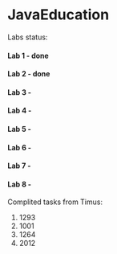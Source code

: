 # JavaEducation
Labs status:
#### Lab 1 - done
#### Lab 2 - done
#### Lab 3 -
#### Lab 4 -
#### Lab 5 -
#### Lab 6 -
#### Lab 7 -
#### Lab 8 -

Complited tasks from Timus:
1. 1293
2. 1001
3. 1264
4. 2012
